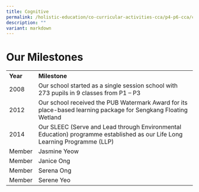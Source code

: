 ```yaml
---
title: Cognitive
permalink: /holistic-education/co-curricular-activities-cca/p4-p6-cca/cognitive/
description: ""
variant: markdown
---
```

Our Milestones
==============
<table>
<tbody>
<tr>
<th align="left">Year</th>
<th align="left">Milestone</th>
</tr>
<tr>
<td align="left">2008</td>
<td align="left">Our school started as a single session school with 273 pupils in 9 classes from P1 – P3</td>
</tr>
<tr>
<td align="left">2012</td>
<td align="left">Our school received the PUB Watermark Award for its place-based learning package for Sengkang Floating Wetland</td>
</tr>
<tr>
<td align="left">2014</td>
<td align="left">Our SLEEC (Serve and Lead through Environmental Education) programme established as our Life Long Learning Programme (LLP)</td>
</tr>
<tr>
<td align="left">Member</td>
<td align="left">Jasmine Yeow</td>
</tr>
<tr>
<td align="left">Member</td>
<td align="left">Janice Ong</td>
</tr>
<tr>
<td align="left">Member</td>
<td align="left">Serena Ong</td>
</tr>
<tr>
<td align="left">Member</td>
<td align="left">Serene Yeo</td>
</tr>
	<tr></tr>
</tbody></table>